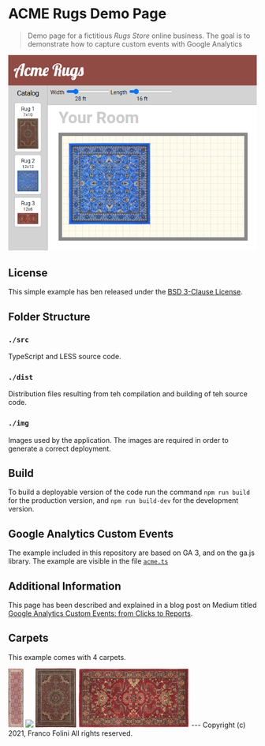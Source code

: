 # ACME Rugs Demo Page
> Demo page for a fictitious _Rugs Store_ online business. The goal is to demonstrate how to capture custom events with Google Analytics

![Acme Rugs interactive page](./img/Acmerugs.png)

## License
This simple example has ben released under the [BSD 3-Clause License](./LICENSE.md).

## Folder Structure

### `./src`
TypeScript and LESS source code.

### `./dist`
Distribution files resulting from teh compilation and building of teh source code. 

### `./img`
Images used by the application. The images are required in order to generate a correct deployment.

## Build
To build a deployable version of the code run the command `npm run build` for the production version, and `npm run build-dev` for the development version.

## Google Analytics Custom Events
The example included in this repository are based on GA 3, and on the ga.js library. The example are visible in the file [`acme.ts`](./src/acme.ts)

## Additional Information
This page has been described and explained in a blog post on Medium titled [Google Analytics Custom Events: from Clicks to Reports](https://folini.medium.com/google-analytics-custom-events-from-clicks-to-reports-beb274a95f3e).

## Carpets
This example comes with 4 carpets.

<img height='120' src='./img/CarpetA.png'>
<img height='120' src='./img/CarpetB.png'>
<img height='120' src='./img/CarpetC.jpg'>
<img height='120' src='./img/CarpetD.png'>
---
Copyright (c) 2021, Franco Folini
All rights reserved.

